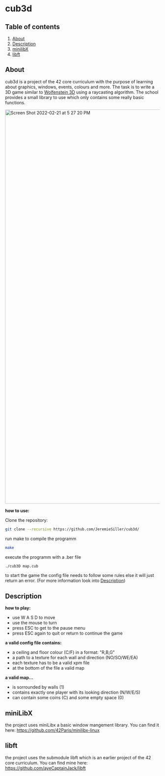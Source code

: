 # cub3d

## Table of contents

1. [About](#about)
2. [Description](#description)
4. [minilibX](#minilibx)
5. [libft](#libft)


## About
cub3d is a project of the 42 core curriculum with the purpose of learning about graphics, windows, events, colours and more.
The task is to write a 3D game similar to [Wolfenstein 3D] using a raycasting algorithm.
The school provides a small library to use which only contains some really basic functions. 

<img width="1280" alt="Screen Shot 2022-02-21 at 5 27 20 PM" src="https://user-images.githubusercontent.com/83188617/154994520-509f68c9-8e98-4c28-96c5-98167b7b2758.png">

**how to use:**

Clone the repository:
```bash
git clone --recursive https://github.com/JeremieSiller/cub3d/
```
run make to compile the programm 
```bash
make
```
execute the programm with a .ber file
```bash
./cub3D map.cub
```
to start the game the config file needs to follow some rules else it will just return an error. (For more information look into [Description](#description))


## Description
**how to play:**
- use W A S D to move
- use the mouse to turn
- press ESC to get to the pause menu
- press ESC again to quit or return to continue the game

**a valid config file contains:**
- a ceiling and floor colour (C/F) in a format: "R,B,G"
- a path to a texture for each wall and direction (NO/SO/WE/EA)
- each texture has to be a valid xpm file
- at the bottom of the file a valid map

**a valid map...**
- is sorrounded by walls (1)
- contains exactly one player with its looking direction (N/W/E/S)
- can contain some coins (C) and some empty space (0)


## miniLibX
the project uses miniLibx a basic window mangement library.
You can find it here:
https://github.com/42Paris/minilibx-linux

## libft
the project uses the submodule libft which is an earlier project of the 42 core curriculum.
You can find mine here: https://github.com/ayeCaptainJack/libft

[Wolfenstein 3D]: https://en.wikipedia.org/wiki/Wolfenstein_3D
